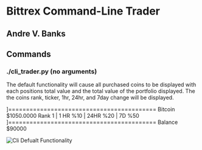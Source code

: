 # Bittrex Command-Line Trader
## Andre V. Banks

## Commands

### ./cli_trader.py (no arguments)
The default functionality will cause all purchased coins to be displayed with each positions total value and the total value of the portfolio displayed.
The the coins rank, ticker, 1hr, 24hr, and 7day change will be displayed.

]==========================================
 Bitcoin $1050.0000
 Rank 1 | 1 HR %10 | 24HR %20 | 7D %50
]==========================================
Balance $90000


![Cli Defualt Functionality](https://media.giphy.com/media/l0EoBilWm7mOSksta/giphy.gif)



